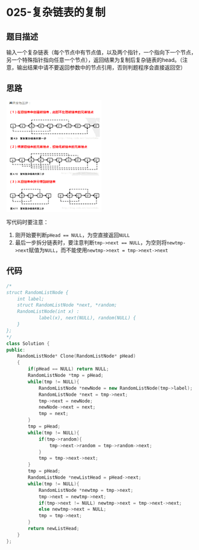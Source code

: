 # 025-复杂链表的复制



## 题目描述

输入一个复杂链表（每个节点中有节点值，以及两个指针，一个指向下一个节点，另一个特殊指针指向任意一个节点），返回结果为复制后复杂链表的head。（注意，输出结果中请不要返回参数中的节点引用，否则判题程序会直接返回空）



## 思路

<img src="images/cloneList.png" width="50%" />

写代码时要注意：

1. 刚开始要判断`pHead == NULL`，为空直接返回`NULL`
2. 最后一步拆分链表时，要注意判断`tmp->next == NULL`，为空则将`newtmp->next`赋值为`NULL`，而不能使用`newtmp->next = tmp->next->next`



## 代码

```c++
/*
struct RandomListNode {
    int label;
    struct RandomListNode *next, *random;
    RandomListNode(int x) :
            label(x), next(NULL), random(NULL) {
    }
};
*/
class Solution {
public:
    RandomListNode* Clone(RandomListNode* pHead)
    {
        if(pHead == NULL) return NULL;
        RandomListNode *tmp = pHead;
        while(tmp != NULL){
            RandomListNode *newNode = new RandomListNode(tmp->label);
            RandomListNode *next = tmp->next;
            tmp->next = newNode;
            newNode->next = next;
            tmp = next;
        }
        tmp = pHead;
        while(tmp != NULL){
            if(tmp->random){
                tmp->next->random = tmp->random->next;
            }
            tmp = tmp->next->next;
        }
        tmp = pHead;
        RandomListNode *newListHead = pHead->next;
        while(tmp != NULL){
            RandomListNode *newtmp = tmp->next;
            tmp->next = newtmp->next;
            if(tmp->next != NULL) newtmp->next = tmp->next->next;
            else newtmp->next = NULL;
            tmp = tmp->next;
        }
        return newListHead;
    }
};
```

